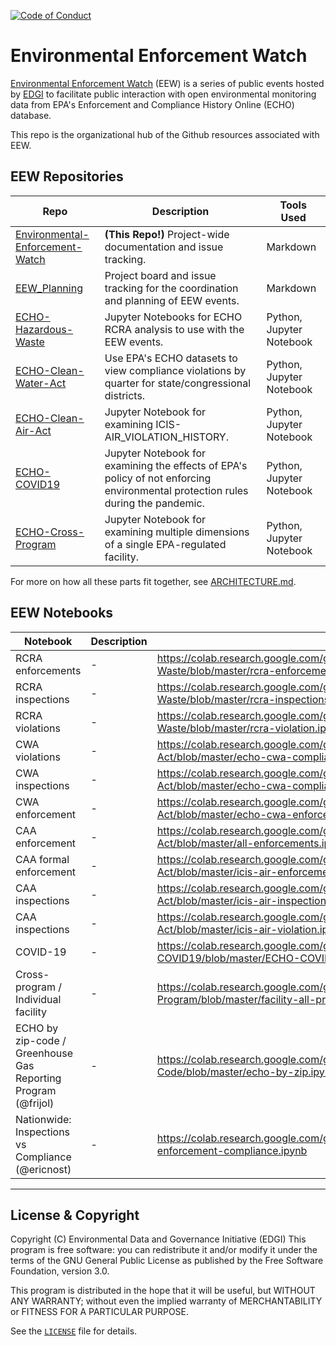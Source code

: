  [![Code of Conduct](https://img.shields.io/badge/%E2%9D%A4-code%20of%20conduct-blue.svg?style=flat)](https://github.com/edgi-govdata-archiving/overview/blob/master/CONDUCT.md)

# Environmental Enforcement Watch
[Environmental Enforcement Watch](https://www.environmentalenforcementwatch.org/) (EEW) is a series of public events hosted by [EDGI](//envirodatagov.org) to facilitate public interaction with open environmental monitoring data from EPA's Enforcement and Compliance History Online (ECHO) database.

This repo is the organizational hub of the Github resources associated with EEW.

## EEW Repositories

| Repo | Description | Tools Used |
| ---- | ----------- | ---------- |
| [Environmental-Enforcement-Watch](https://github.com/edgi-govdata-archiving/Environmental-Enforcement-Watch) | **(This Repo!)** Project-wide documentation and issue tracking. | Markdown |
| [EEW_Planning](https://github.com/edgi-govdata-archiving/EEW_Planning)| Project board and issue tracking for the coordination and planning of EEW events. | Markdown |
| [ECHO-Hazardous-Waste](https://github.com/edgi-govdata-archiving/ECHO-Hazardous-Waste) | Jupyter Notebooks for ECHO RCRA analysis to use with the EEW events.| Python, Jupyter Notebook |
| [ECHO-Clean-Water-Act](https://github.com/edgi-govdata-archiving/ECHO-CWA-Compliance) | Use EPA's ECHO datasets to view compliance violations by quarter for state/congressional districts. | Python, Jupyter Notebook |
| [ECHO-Clean-Air-Act](https://github.com/edgi-govdata-archiving/ECHO-Air-Violations) | Jupyter Notebook for examining ICIS-AIR_VIOLATION_HISTORY.| Python, Jupyter Notebook |
| [ECHO-COVID19](https://github.com/edgi-govdata-archiving/ECHO-COVID19) | Jupyter Notebook for examining the effects of EPA's policy of not enforcing environmental protection rules during the pandemic.| Python, Jupyter Notebook |
| [ECHO-Cross-Program](https://github.com/edgi-govdata-archiving/ECHO-Cross-Program) | Jupyter Notebook for examining multiple dimensions of a single EPA-regulated facility.| Python, Jupyter Notebook |

For more on how all these parts fit together, see [ARCHITECTURE.md](https://github.com/edgi-govdata-archiving/Environmental-Enforcement-Watch/blob/master/ARCHITECTURE.md).

## EEW Notebooks
| Notebook | Description | Link |
| ---- | ---- | ---------------- |
| RCRA enforcements | - | https://colab.research.google.com/github/edgi-govdata-archiving/ECHO-Hazardous-Waste/blob/master/rcra-enforcements.ipynb |
| RCRA inspections | - | https://colab.research.google.com/github/edgi-govdata-archiving/ECHO-Hazardous-Waste/blob/master/rcra-inspections.ipynb |
| RCRA violations | - | https://colab.research.google.com/github/edgi-govdata-archiving/ECHO-Hazardous-Waste/blob/master/rcra-violation.ipynb |
| CWA violations | - | https://colab.research.google.com/github/edgi-govdata-archiving/ECHO-Clean-Water-Act/blob/master/echo-cwa-compliance-violations.ipynb |
| CWA inspections | - | https://colab.research.google.com/github/edgi-govdata-archiving/ECHO-Clean-Water-Act/blob/master/echo-cwa-compliances-inspections.ipynb |
| CWA enforcement | - | https://colab.research.google.com/github/edgi-govdata-archiving/ECHO-Clean-Water-Act/blob/master/echo-cwa-enforcements.ipynb |
| CAA enforcement | - | https://colab.research.google.com/github/edgi-govdata-archiving/ECHO-Clean-Air-Act/blob/master/all-enforcements.ipynb |
| CAA formal enforcement | - | https://colab.research.google.com/github/edgi-govdata-archiving/ECHO-Clean-Air-Act/blob/master/icis-air-enforcements.ipynb |
| CAA inspections | - | https://colab.research.google.com/github/edgi-govdata-archiving/ECHO-Clean-Air-Act/blob/master/icis-air-inspections.ipynb |
| CAA inspections | - | https://colab.research.google.com/github/edgi-govdata-archiving/ECHO-Clean-Air-Act/blob/master/icis-air-violation.ipynb |
| COVID-19 | - | https://colab.research.google.com/github/edgi-govdata-archiving/ECHO-COVID19/blob/master/ECHO-COVID19.ipynb |
| Cross-program / Individual facility | - | https://colab.research.google.com/github/edgi-govdata-archiving/ECHO-Cross-Program/blob/master/facility-all-programs.ipynb |
| ECHO by zip-code / Greenhouse Gas Reporting Program (@frijol) | - | https://colab.research.google.com/github/edgi-govdata-archiving/ECHO-by-Zip-Code/blob/master/echo-by-zip.ipynb |
| Nationwide: Inspections vs Compliance (@ericnost) | - | https://colab.research.google.com/github/ericnost/EDGI/blob/master/ECHO_inspections-enforcement-compliance.ipynb |

---

## License & Copyright

Copyright (C) <year> Environmental Data and Governance Initiative (EDGI)
This program is free software: you can redistribute it and/or modify it under the terms of the GNU General Public License as published by the Free Software Foundation, version 3.0.

This program is distributed in the hope that it will be useful, but WITHOUT ANY WARRANTY; without even the implied warranty of MERCHANTABILITY or FITNESS FOR A PARTICULAR PURPOSE.

See the [`LICENSE`](/LICENSE) file for details.
